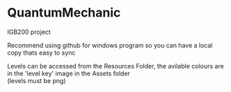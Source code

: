 # QuantumMechanic
IGB200 project

Recommend using github for windows program so you can have a local copy thats easy to sync

Levels can be accessed from the Resources Folder, the avilable colours are in the 'level key' image in the Assets folder<br />
(levels must be png)
